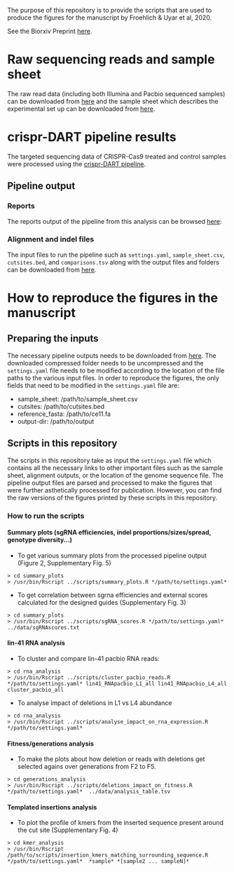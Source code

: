 The purpose of this repository is to provide the scripts that are used to produce the figures 
for the manuscript by Froehlich & Uyar et al, 2020. 

See the Biorxiv Preprint [here](https://www.biorxiv.org/content/10.1101/2020.07.28.224998v2.full.pdf).

# Raw sequencing reads and sample sheet

The raw read data (including both Illumina and Pacbio sequenced samples) can be downloaded from [here](https://bimsbstatic.mdc-berlin.de/akalin/buyar/froehlich_uyar_et_al_2020/reads.tgz) and the sample sheet which describes the experimental set up can be downloaded from [here](//bimsbstatic.mdc-berlin.de/akalin/buyar/froehlich_uyar_et_al_2020/sample_sheet.csv). 

# crispr-DART pipeline results

The targeted sequencing data of CRISPR-Cas9 treated and control samples were processed using the [crispr-DART pipeline](https://github.com/BIMSBbioinfo/crispr_dart). 

## Pipeline output

### Reports
The reports output of the pipeline from this analysis can be browsed [here](https://bimsbstatic.mdc-berlin.de/akalin/buyar/froehlich_uyar_et_al_2020/reports/index.html): 

### Alignment and indel files
The input files to run the pipeline such as `settings.yaml`, `sample_sheet.csv`, `cutsites.bed`, and `comparisons.tsv` along 
with the output files and folders can be downloaded from [here](https://bimsbstatic.mdc-berlin.de/akalin/buyar/froehlich_uyar_et_al_2020/crispr_dart_pipeline_output.tgz).

# How to reproduce the figures in the manuscript

## Preparing the inputs

The necessary pipeline outputs needs to be downloaded from [here](https://bimsbstatic.mdc-berlin.de/akalin/buyar/froehlich_uyar_et_al_2020/crispr_dart_pipeline_output.tgz).
The downloaded compressed folder needs to be uncompressed and the `settings.yaml` file needs to be modified according to the location of the file paths to 
the various input files. In order to reproduce the figures, the only fields that need to be modified in the `settings.yaml` file are:

- sample_sheet: /path/to/sample_sheet.csv
- cutsites: /path/to/cutsites.bed
- reference_fasta: /path/to/ce11.fa
- output-dir: /path/to/output
 
## Scripts in this repository

The scripts in this repository take as input the `settings.yaml` file which contains all the necessary links to other important
files such as the sample sheet, alignment outputs, or the location of the genome sequence file. The pipeline output files are 
parsed and processed to make the figures that were further asthetically processed for publication. However, you can find the 
raw versions of the figures printed by these scripts in this repository. 

### How to run the scripts

#### Summary plots (sgRNA efficiencies, indel proportions/sizes/spread, genotype diversity...)

- To get various summary plots from the processed pipeline output (Figure 2, Supplementary Fig. 5)

```
> cd summary_plots
> /usr/bin/Rscript ../scripts/summary_plots.R */path/to/settings.yaml* 
```

- To get correlation between sgrna efficiencies and external scores calculated for the designed guides (Supplementary Fig. 3)

```
> cd summary_plots
> /usr/bin/Rscript ../scripts/sgRNA_scores.R */path/to/settings.yaml* ../data/sgRNAscores.txt
```

#### lin-41 RNA analysis

- To cluster and compare lin-41 pacbio RNA reads:

```
> cd rna_analysis
> /usr/bin/Rscript ../scripts/cluster_pacbio_reads.R */path/to/settings.yaml* lin41_RNApacbio_L1_all lin41_RNApacbio_L4_all cluster_pacbio_all
```

- To analyse impact of deletions in L1 vs L4 abundance

```
> cd rna_analysis
> /usr/bin/Rscript ../scripts/analyse_impact_on_rna_expression.R */path/to/settings.yaml*
```

#### Fitness/generations analysis

- To make the plots about how deletion or reads with deletions get selected agains over generations from F2 to F5.

```
> cd generations_analysis
> /usr/bin/Rscript ../scripts/deletions_impact_on_fitness.R */path/to/settings.yaml*  ../data/analysis_table.tsv
```

#### Templated insertions analysis

- To plot the profile of kmers from the inserted sequence present around the cut site (Supplementary Fig. 4)
```
> cd kmer_analysis
> /usr/bin/Rscript /path/to/scripts/insertion_kmers_matching_surrounding_sequence.R */path/to/settings.yaml*  *sample* *[sample2 ... sampleN]*
```
